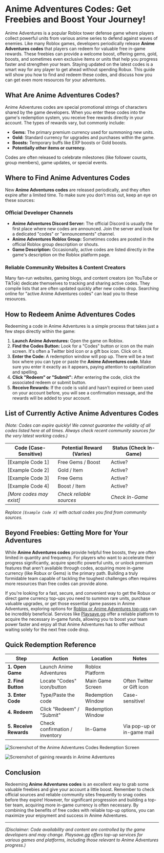 # Anime Adventures Codes: Get Freebies and Boost Your Journey!

Anime Adventures is a popular Roblox tower defense game where players collect powerful units from various anime series to defend against waves of enemies. Like many Roblox games, developers periodically release **Anime Adventures codes** that players can redeem for valuable free in-game rewards. These freebies can provide a welcome boost, offering gems, gold, boosts, and sometimes even exclusive items or units that help you progress faster and strengthen your team. Staying updated on the latest codes is a smart way for any player to get ahead without spending Robux. This guide will show you how to find and redeem these codes, and discuss how you can get even more resources for your adventures.

## What Are Anime Adventures Codes?

Anime Adventures codes are special promotional strings of characters shared by the game developers. When you enter these codes into the game's redemption system, you receive free rewards directly in your account. The types of rewards vary, but commonly include:

*   **Gems:** The primary premium currency used for summoning new units.
*   **Gold:** Standard currency for upgrades and purchases within the game.
*   **Boosts:** Temporary buffs like EXP boosts or Gold boosts.
*   **Potentially other items or currency.**

Codes are often released to celebrate milestones (like follower counts, group members), game updates, or special events.

## Where to Find Anime Adventures Codes

New **Anime Adventures codes** are released periodically, and they often expire after a limited time. To make sure you don't miss out, keep an eye on these sources:

### Official Developer Channels

*   **Anime Adventures Discord Server:** The official Discord is usually the first place where new codes are announced. Join the server and look for a dedicated "codes" or "announcements" channel.
*   **Anime Adventures Roblox Group:** Sometimes codes are posted in the official Roblox group description or shouts.
*   **Game Description:** Occasionally, active codes are listed directly in the game's description on the Roblox platform page.

### Reliable Community Websites & Content Creators

Many fan-run websites, gaming blogs, and content creators (on YouTube or TikTok) dedicate themselves to tracking and sharing active codes. They compile lists that are often updated quickly after new codes drop. Searching online for "active Anime Adventures codes" can lead you to these resources.

## How to Redeem Anime Adventures Codes

Redeeming a code in Anime Adventures is a simple process that takes just a few steps directly within the game:

1.  **Launch Anime Adventures:** Open the game on Roblox.
2.  **Find the Codes Button:** Look for a "Codes" button or icon on the main screen. It's often a Twitter bird icon or a gift box icon. Click on it.
3.  **Enter the Code:** A redemption window will pop up. There will be a text box where you can type or paste the **Anime Adventures code**. Make sure you enter it exactly as it appears, paying attention to capitalization and spelling.
4.  **Click "Redeem" or "Submit":** After entering the code, click the associated redeem or submit button.
5.  **Receive Rewards:** If the code is valid and hasn't expired or been used on your account before, you will see a confirmation message, and the rewards will be added to your account.

## List of Currently Active Anime Adventures Codes

*(Note: Codes can expire quickly! We cannot guarantee the validity of all codes listed here at all times. Always check recent community sources for the very latest working codes.)*

| Code (Case-Sensitive) | Potential Reward (Varies) | Status (Check In-Game) |
| --------------------- | ------------------------- | ---------------------- |
| [Example Code 1]      | Free Gems / Boost         | Active?                |
| [Example Code 2]      | Gold / Item               | Active?                |
| [Example Code 3]      | Free Gems                 | Active?                |
| [Example Code 4]      | Boost / Item              | Active?                |
| *[More codes may exist]* | *Check reliable sources*  | *Check In-Game*        |

*Replace `[Example Code X]` with actual codes you find from community sources.*

## Beyond Freebies: Getting More for Your Adventures

While **Anime Adventures codes** provide helpful free boosts, they are often limited in quantity and frequency. For players who want to accelerate their progress significantly, acquire specific powerful units, or unlock premium features that aren't available through codes, acquiring more in-game currency (like Robux or Gems) is the primary path. Building a truly formidable team capable of tackling the toughest challenges often requires more resources than free codes can provide alone.

If you're looking for a fast, secure, and convenient way to get the Robux or direct game currency top-ups you need to summon rare units, purchase valuable upgrades, or get those essential game passes in Anime Adventures, exploring options for [Roblox or Anime Adventures top-ups](https://www.playsave.gg/) can be incredibly beneficial. Services like [Playsave.gg](https://www.playsave.gg/) offer a reliable platform to acquire the necessary in-game funds, allowing you to boost your team power faster and enjoy all that Anime Adventures has to offer without waiting solely for the next free code drop.

## Quick Redemption Reference

| Step                      | Action                              | Location         | Notes                     |
| ------------------------- | ----------------------------------- | ---------------- | ------------------------- |
| **1. Open Game**          | Launch Anime Adventures             | Roblox Platform  |                         |
| **2. Find Button**        | Locate "Codes" icon/button          | Main Game Screen | Often Twitter or Gift icon |
| **3. Enter Code**         | Type/Paste the code                 | Redemption Window | Case-sensitive!           |
| **4. Redeem**             | Click "Redeem" / "Submit"           | Redemption Window |                         |
| **5. Receive Rewards**    | Check confirmation / inventory      | In-Game          | Via pop-up or in-game mail |

![Screenshot of the Anime Adventures Codes Redemption Screen](https://via.placeholder.com/700x400?text=Insert+Anime+Adventures+Codes+Redemption+Screen+Image+Here)

![Screenshot of gaining rewards in Anime Adventures](https://via.placeholder.com/700x400?text=Insert+Anime+Adventures+Rewards+Image+Here)

## Conclusion

Redeeming **Anime Adventures codes** is an excellent way to grab some valuable freebies and give your account a little boost. Remember to check official sources and reliable community sites frequently to snag codes before they expire! However, for significant progression and building a top-tier team, acquiring more in-game currency is often necessary. By combining the benefits of free codes with reliable top-up options, you can maximize your enjoyment and success in Anime Adventures.

---

*(Disclaimer: Code availability and content are controlled by the game developers and may change. Playsave.gg offers top-up services for various games and platforms, including those relevant to Anime Adventures progress.)*
